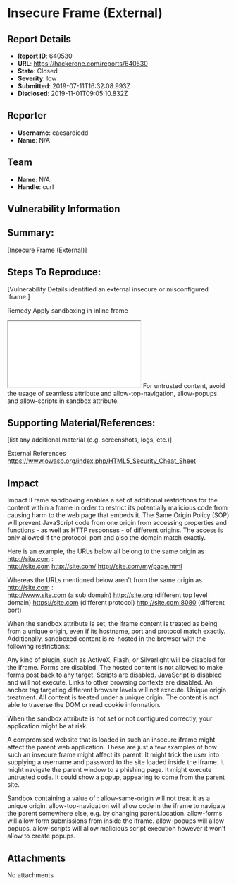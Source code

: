 # Insecure Frame (External)

## Report Details
- **Report ID**: 640530
- **URL**: https://hackerone.com/reports/640530
- **State**: Closed
- **Severity**: low
- **Submitted**: 2019-07-11T16:32:08.993Z
- **Disclosed**: 2019-11-01T09:05:10.832Z

## Reporter
- **Username**: caesardiedd
- **Name**: N/A

## Team
- **Name**: N/A
- **Handle**: curl

## Vulnerability Information
## Summary:
[Insecure Frame (External)]

## Steps To Reproduce:
[Vulnerability Details
identified an external insecure or misconfigured iframe.]

Remedy
Apply sandboxing in inline frame 
<iframe sandbox src="framed-page-url"></iframe>
For untrusted content, avoid the usage of seamless attribute and allow-top-navigation, allow-popups and allow-scripts in sandbox attribute. 

## Supporting Material/References:
[list any additional material (e.g. screenshots, logs, etc.)]

External References
https://www.owasp.org/index.php/HTML5_Security_Cheat_Sheet

## Impact

Impact
IFrame sandboxing enables a set of additional restrictions for the content within a frame in order to restrict its potentially malicious code from causing harm to the web page that embeds it.
The Same Origin Policy (SOP) will prevent JavaScript code from one origin from accessing   properties and functions - as well as HTTP responses - of different origins. The access is only allowed if the protocol, port and also the domain match exactly.
 
Here is an example, the URLs below all belong to the same origin as http://site.com :        
http://site.com
http://site.com/
http://site.com/my/page.html


Whereas the URLs mentioned below aren't from the same origin as http://site.com :          
http://www.site.com  (a sub domain)
http://site.org            (different top level domain)
https://site.com         (different protocol)
http://site.com:8080  (different port)


When the sandbox attribute is set, the iframe content is treated as being from a unique origin, even if its hostname, port and protocol match exactly. Additionally, sandboxed content is re-hosted in the browser with the following restrictions:

Any kind of plugin, such as ActiveX, Flash, or Silverlight will be disabled for the iframe. 
Forms are disabled. The hosted content is not allowed to make forms post back to any target. 
Scripts are disabled. JavaScript is disabled and will not execute. 
Links to other browsing contexts are disabled. An anchor tag targeting different browser levels will not execute. 
Unique origin treatment. All content is treated under a unique origin. The content is not able to traverse the DOM or read cookie information. 

When the sandbox attribute is not set or not configured correctly, your application might be at risk.

A compromised website that is loaded in such an insecure iframe might affect the parent web application. These are just a few examples of how such an insecure frame might affect its parent:
It might trick the user into supplying a username and password to the site loaded inside the iframe. 
It might navigate the parent window to a phishing page. 
It might execute untrusted code. 
It could show a popup, appearing to come from the parent site. 

Sandbox containing a value of :
allow-same-origin will not treat it as a unique origin. 
allow-top-navigation will allow code in the iframe to navigate the parent somewhere else, e.g. by changing parent.location. 
allow-forms will allow form submissions from inside the iframe. 
allow-popups will allow popups. 
allow-scripts will allow malicious script execution however it won't allow to create popups.

## Attachments
No attachments
